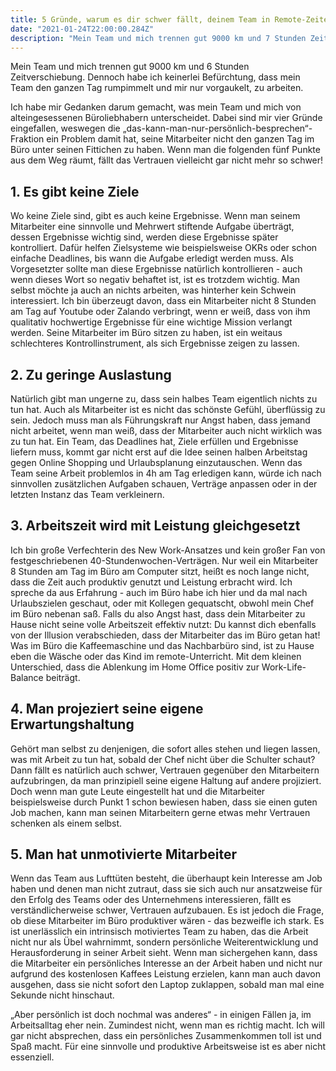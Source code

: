 ```yaml
---
title: 5 Gründe, warum es dir schwer fällt, deinem Team in Remote-Zeiten zu vertrauen
date: "2021-01-24T22:00:00.284Z"
description: "Mein Team und mich trennen gut 9000 km und 7 Stunden Zeitverschiebung. Dennoch habe ich keinerlei Befürchtung, dass mein Team den ganzen Tag rumpimmelt und mir nur vorgaukelt, zu arbeiten. Ich habe mir Gedanken darum gemacht, was mein Team und mich von alteingesessenen Büroliebhabern unterscheidet. Dabei sind mir fünf Gründe eingefallen, weswegen die „das-kann-man-nur-persönlich-besprechen“-Fraktion..."
---
```


Mein Team und mich trennen gut 9000 km und 6 Stunden Zeitverschiebung. Dennoch habe ich keinerlei Befürchtung, dass mein Team den ganzen Tag rumpimmelt und mir nur vorgaukelt, zu arbeiten.

Ich habe mir Gedanken darum gemacht, was mein Team und mich von alteingesessenen Büroliebhabern unterscheidet. Dabei sind mir vier Gründe eingefallen, weswegen die „das-kann-man-nur-persönlich-besprechen“-Fraktion ein Problem damit hat, seine Mitarbeiter nicht den ganzen Tag im Büro unter seinen Fittichen zu haben. Wenn man die folgenden fünf Punkte aus dem Weg räumt, fällt das Vertrauen vielleicht gar nicht mehr so schwer!

## 1. Es gibt keine Ziele
Wo keine Ziele sind, gibt es auch keine Ergebnisse. Wenn man seinem Mitarbeiter eine sinnvolle und Mehrwert stiftende Aufgabe überträgt, dessen Ergebnisse wichtig sind, werden diese Ergebnisse später kontrolliert. Dafür helfen Zielsysteme wie beispielsweise OKRs oder schon einfache Deadlines, bis wann die Aufgabe erledigt werden muss. Als Vorgesetzter sollte man diese Ergebnisse natürlich kontrollieren - auch wenn dieses Wort so negativ behaftet ist, ist es trotzdem wichtig. Man selbst möchte ja auch an nichts arbeiten, was hinterher kein Schwein interessiert. Ich bin überzeugt davon, dass ein Mitarbeiter nicht 8 Stunden am Tag auf Youtube oder Zalando verbringt, wenn er weiß, dass von ihm qualitativ hochwertige Ergebnisse für eine wichtige Mission verlangt werden. Seine Mitarbeiter im Büro sitzen zu haben, ist ein weitaus schlechteres Kontrollinstrument, als sich Ergebnisse zeigen zu lassen.

## 2. Zu geringe Auslastung
Natürlich gibt man ungerne zu, dass sein halbes Team eigentlich nichts zu tun hat. Auch als Mitarbeiter ist es nicht das schönste Gefühl, überflüssig zu sein. Jedoch muss man als Führungskraft nur Angst haben, dass jemand nicht arbeitet, wenn man weiß, dass der Mitarbeiter auch nicht wirklich was zu tun hat. Ein Team, das Deadlines hat, Ziele erfüllen und Ergebnisse liefern muss, kommt gar nicht erst auf die Idee seinen halben Arbeitstag gegen Online Shopping und Urlaubsplanung einzutauschen. Wenn das Team seine Arbeit problemlos in 4h am Tag erledigen kann, würde ich nach sinnvollen zusätzlichen Aufgaben schauen, Verträge anpassen oder in der letzten Instanz das Team verkleinern.

## 3. Arbeitszeit wird mit Leistung gleichgesetzt
Ich bin große Verfechterin des New Work-Ansatzes und kein großer Fan von festgeschriebenen 40-Stundenwochen-Verträgen. Nur weil ein Mitarbeiter 8 Stunden am Tag im Büro am Computer sitzt, heißt es noch lange nicht, dass die Zeit auch produktiv genutzt und Leistung erbracht wird. Ich spreche da aus Erfahrung - auch im Büro habe ich hier und da mal nach Urlaubszielen geschaut, oder mit Kollegen gequatscht, obwohl mein Chef im Büro nebenan saß. Falls du also Angst hast, dass dein Mitarbeiter zu Hause nicht seine volle Arbeitszeit effektiv nutzt: Du kannst dich ebenfalls von der Illusion verabschieden, dass der Mitarbeiter das im Büro getan hat! Was im Büro die Kaffeemaschine und das Nachbarbüro sind, ist zu Hause eben die Wäsche oder das Kind im remote-Unterricht. Mit dem kleinen Unterschied, dass die Ablenkung im Home Office positiv zur Work-Life-Balance beiträgt.

## 4. Man projeziert seine eigene Erwartungshaltung
Gehört man selbst zu denjenigen, die sofort alles stehen und liegen lassen, was mit Arbeit zu tun hat, sobald der Chef nicht über die Schulter schaut? Dann fällt es natürlich auch schwer, Vertrauen gegenüber den Mitarbeitern aufzubringen, da man prinzipiell seine eigene Haltung auf andere projiziert. Doch wenn man gute Leute eingestellt hat und die Mitarbeiter beispielsweise durch Punkt 1 schon bewiesen haben, dass sie einen guten Job machen, kann man seinen Mitarbeitern gerne etwas mehr Vertrauen schenken als einem selbst.

## 5. Man hat unmotivierte Mitarbeiter
Wenn das Team aus Lufttüten besteht, die überhaupt kein Interesse am Job haben und denen man nicht zutraut, dass sie sich auch nur ansatzweise für den Erfolg des Teams oder des Unternehmens interessieren, fällt es verständlicherweise schwer, Vertrauen aufzubauen. Es ist jedoch die Frage, ob diese Mitarbeiter im Büro produktiver wären - das bezweifle ich stark. Es ist unerlässlich ein intrinsisch motiviertes Team zu haben, das die Arbeit nicht nur als Übel wahrnimmt, sondern persönliche Weiterentwicklung und Herausforderung in seiner Arbeit sieht. Wenn man sichergehen kann, dass die Mitarbeiter ein persönliches Interesse an der Arbeit haben und nicht nur aufgrund des kostenlosen Kaffees Leistung erzielen, kann man auch davon ausgehen, dass sie nicht sofort den Laptop zuklappen, sobald man mal eine Sekunde nicht hinschaut.

„Aber persönlich ist doch nochmal was anderes“ - in einigen Fällen ja, im Arbeitsalltag eher nein. Zumindest nicht, wenn man es richtig macht. Ich will gar nicht absprechen, dass ein persönliches Zusammenkommen toll ist und Spaß macht. Für eine sinnvolle und produktive Arbeitsweise ist es aber nicht essenziell.